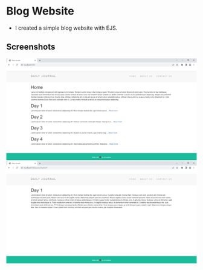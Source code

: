 # Blog Website
* I created a simple blog website with EJS.
## Screenshots
![123](./Screenshots/1.png)
![123](./Screenshots/2.png)